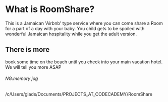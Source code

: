
# What is RoomShare?

This is a Jamaican 'Airbnb' type service where you can come share a Room for a part of a day with your baby. You child gets to be spoiled with wonderful Jamaican hospitality while you get the adult version.

## There is more

 book some time on the beach until you check into your main vacation hotel. We will tell you more ASAP






###### NG:memory jog

/c/Users/glads/Documents/PROJECTS_AT_CODECADEMY/RoomShare
